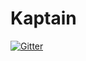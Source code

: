 # Kaptain

[![Gitter](https://badges.gitter.im/cofoundervp/Kaptain.svg)](https://gitter.im/cofoundervp/Kaptain?utm_source=badge&utm_medium=badge&utm_campaign=pr-badge&utm_content=badge)